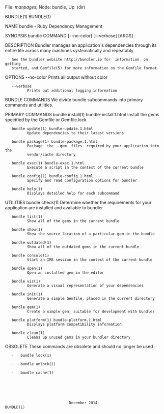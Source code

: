File: *manpages*,  Node: bundle,  Up: (dir)

BUNDLE(1)                                                            BUNDLE(1)



NAME
       bundle - Ruby Dependency Management

SYNOPSIS
       bundle COMMAND [--no-color] [--verbose] [ARGS]

DESCRIPTION
       Bundler  manages  an application´s dependencies through its entire life
       across many machines systematically and repeatably.

       See the bundler website http://bundler.io for  information  on  getting
       started, and Gemfile(5) for more information on the Gemfile format.

OPTIONS
       --no-color
              Prints all output without color

       --verbose
              Prints out additional logging information

BUNDLE COMMANDS
       We divide bundle subcommands into primary commands and utilities.

PRIMARY COMMANDS
       bundle install(1) bundle-install.1.html
              Install the gems specified by the Gemfile or Gemfile.lock

       bundle update(1) bundle-update.1.html
              Update dependencies to their latest versions

       bundle package(1) bundle-package.1.html
              Package  the  .gem  files  required by your application into the
              vendor/cache directory

       bundle exec(1) bundle-exec.1.html
              Execute a script in the context of the current bundle

       bundle config(1) bundle-config.1.html
              Specify and read configuration options for bundler

       bundle help(1)
              Displays detailed help for each subcommand

UTILITIES
       bundle check(1)
              Determine whether the  requirements  for  your  application  are
              installed and available to bundler

       bundle list(1)
              Show all of the gems in the current bundle

       bundle show(1)
              Show the source location of a particular gem in the bundle

       bundle outdated(1)
              Show all of the outdated gems in the current bundle

       bundle console(1)
              Start an IRB session in the context of the current bundle

       bundle open(1)
              Open an installed gem in the editor

       bundle viz(1)
              Generate a visual representation of your dependencies

       bundle init(1)
              Generate a simple Gemfile, placed in the current directory

       bundle gem(1)
              Create a simple gem, suitable for development with bundler

       bundle platform(1) bundle-platform.1.html
              Displays platform compatibility information

       bundle clean(1)
              Cleans up unused gems in your bundler directory

OBSOLETE
       These commands are obsolete and should no longer be used

       ·   bundle lock(1)

       ·   bundle unlock(1)

       ·   bundle cache(1)






                                 December 2014                       BUNDLE(1)
